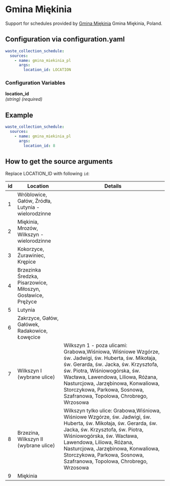 # Gmina Miękinia

Support for schedules provided by [Gmina Miękinia](https://www.miekinia.pl/odpady/index.php?id=325) Gmina Miękinia, Poland.

## Configuration via configuration.yaml

```yaml
waste_collection_schedule:
  sources:
    - name: gmina_miekinia_pl
      args:
        location_id: LOCATION
```

### Configuration Variables

**location_id**  
*(string) (required)*

## Example

```yaml
waste_collection_schedule:
  sources:
    - name: gmina_miekinia_pl
      args:
        location_id: 8
```

## How to get the source arguments

Replace LOCATION_ID with following `id`:

| id | Location | Details |
| --- | --- | --- |
| 1 | Wróblowice, Gałów, Źródła, Lutynia - wielorodzinne | |
| 2 | Miękinia, Mrozów, Wilkszyn - wielorodzinne | |
| 3 | Kokorzyce, Żurawiniec, Krępice | |
| 4 | Brzezinka Średzka, Pisarzowice, Miłoszyn, Gosławice, Prężyce | |
| 5 | Lutynia | |
| 6 | Zakrzyce, Gałów, Gałówek, Radakowice, Łowęcice | |
| 7 | Wilkszyn I (wybrane ulice) | Wilkszyn 1 - poza ulicami: Grabowa,Wiśniowa, Wiśniowe Wzgórze, św. Jadwigi, św. Huberta, św. Mikołaja, św. Gerarda, św. Jacka, św. Krzysztofa, św. Piotra, Wiśniowogórska, św. Wacława, Lawendowa, Liliowa, Różana, Nasturcjowa, Jarzębinowa, Konwaliowa, Storczykowa, Parkowa, Sosnowa, Szafranowa, Topolowa, Chrobrego, Wrzosowa |
| 8 | Brzezina, Wilkszyn II (wybrane ulice) | Wilkszyn tylko ulice: Grabowa,Wiśniowa, Wiśniowe Wzgórze, św. Jadwigi, św. Huberta, św. Mikołaja, św. Gerarda, św. Jacka, św. Krzysztofa, św. Piotra, Wiśniowogórska, św. Wacława, Lawendowa, Liliowa, Różana, Nasturcjowa, Jarzębinowa, Konwaliowa, Storczykowa, Parkowa, Sosnowa, Szafranowa, Topolowa, Chrobrego, Wrzosowa |
| 9 | Miękinia | |
